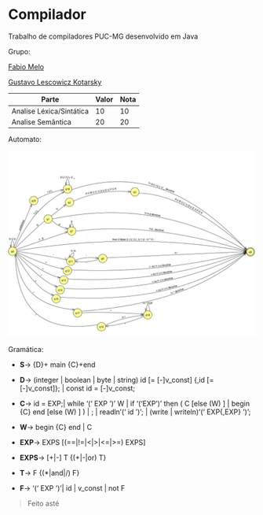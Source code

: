 # Compilador
Trabalho de compiladores PUC-MG desenvolvido em Java

Grupo:

[Fabio Melo](https://github.com/fabioscmelo)

[Gustavo Lescowicz Kotarsky](https://github.com/gustavokotarsky)


|   Parte|   Valor|  Nota|
|-|-|-|
|   Analise Léxica/Sintática| 10| 10|
|   Analise Semântica|  20| 20|


Automato:

<img src="https://github.com/gustavokotarsky/compiladores/blob/master/Automato.jpg?raw=true">

Gramática:

 - __S__-> {D}+ main {C}+end
 - __D__-> (integer | boolean | byte | string) id [= [-]v_const] {,id [= [-]v_const]}; |
 const id = [-]v_const; 
 - __C__-> id = EXP;|
while ‘(‘ EXP ’)’ W |
if ‘(‘EXP’)’ then ( C [else (W) ] | begin {C} end [else (W) ] ) |
; |
readln’(‘ id ’)’; |
(write | writeln)’(‘ EXP{,EXP} ’)’;
 - __W__-> begin {C} end | C


 - __EXP__-> EXPS [(==|!=|<|>|<=|>=) EXPS] 
 - __EXPS__-> [+|-] T {(+|-|or) T}
 - __T__-> F {(*|and|/) F}
 - __F__-> ‘(‘ EXP ’)’| id | v_const | not F

> Feito asté
